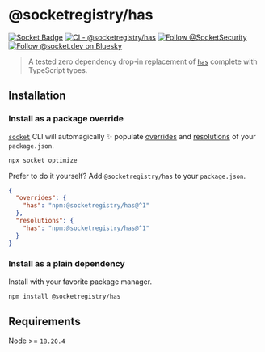 # @socketregistry/has

[![Socket Badge](https://socket.dev/api/badge/npm/package/@socketregistry/has)](https://socket.dev/npm/package/@socketregistry/has)
[![CI - @socketregistry/has](https://github.com/SocketDev/socket-registry/actions/workflows/ci.yml/badge.svg)](https://github.com/SocketDev/socket-registry/actions/workflows/ci.yml)
[![Follow @SocketSecurity](https://img.shields.io/twitter/follow/SocketSecurity?style=social)](https://twitter.com/SocketSecurity)
[![Follow @socket.dev on Bluesky](https://img.shields.io/badge/Follow-@socket.dev-1DA1F2?style=social&logo=bluesky)](https://bsky.app/profile/socket.dev)

> A tested zero dependency drop-in replacement of
> [`has`](https://socket.dev/npm/package/has) complete with TypeScript types.

## Installation

### Install as a package override

[`socket`](https://socket.dev/npm/package/socket) CLI will automagically ✨
populate
[overrides](https://docs.npmjs.com/cli/v9/configuring-npm/package-json#overrides)
and [resolutions](https://yarnpkg.com/configuration/manifest#resolutions) of
your `package.json`.

```sh
npx socket optimize
```

Prefer to do it yourself? Add `@socketregistry/has` to your `package.json`.

```json
{
  "overrides": {
    "has": "npm:@socketregistry/has@^1"
  },
  "resolutions": {
    "has": "npm:@socketregistry/has@^1"
  }
}
```

### Install as a plain dependency

Install with your favorite package manager.

```sh
npm install @socketregistry/has
```

## Requirements

Node >= `18.20.4`
